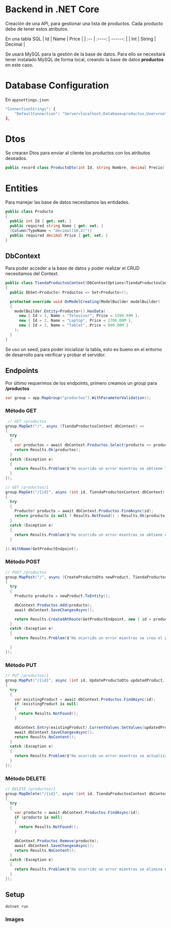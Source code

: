 # Backend in .NET Core

Creación de una API, para gestionar una lista de productos. Cada producto debe de tener estos atributos.

En una tabla SQL
| Id  |  Name  |   Price |
| :-- | :----: | ------: |
| Int | String | Decimal |

Se usará MySQL para la gestión de la base de datos. Para ello se necesitará tener instalado MySQL de forma local, creando la base de datos **productos** en este caso.

# Database Configuration

En `appsettings.json`:

```bash
"ConnectionStrings": {
    "DefaultConnection": "Server=localhost;Database=productos;User=root;Password=root1234;"
},
```

# Dtos

Se crearan Dtos para enviar al cliente los productos con los atributos deseados.

```cs
public record class ProductoDto(int Id, string Nombre, decimal Precio);
```

# Entities

Para manejar las base de datos necesitamos las entidades.

```cs
public class Producto
{
  public int Id { get; set; }
  public required string Name { get; set; }
  [Column(TypeName = "decimal(10,2)")]
  public required decimal Price { get; set; }
}
```

## DbContext

Para poder acceder a la base de datos y poder realizar el CRUD necesitamos del Context.

```cs
public class TiendaProductosContext(DbContextOptions<TiendaProductosContext> options) : DbContext(options)
{
  public DbSet<Producto> Productos => Set<Producto>();

  protected override void OnModelCreating(ModelBuilder modelBuilder)
  {
    modelBuilder.Entity<Producto>().HasData(
      new { Id = 1, Name = "Televisor", Price = 1599.99M },
      new { Id = 2, Name = "Laptop", Price = 2700.00M },
      new { Id = 3, Name = "Tablet", Price = 800.00M }
    );
  }
}
```

Se uso un seed, para poder inicializar la tabla, esto es bueno en el entorno de desarrollo para verificar y probar el servidor.

## Endpoints

Por último requerimos de los endpoints, primero creamos un *group* para **/productos**

```cs
var group = app.MapGroup("productos").WithParameterValidation();
```

### Método GET

```cs
 // GET /productos
group.MapGet("/", async (TiendaProductosContext dbContext) =>
{
  try
  {
    var productos = await dbContext.Productos.Select(producto => producto.ToDto()).AsNoTracking().ToListAsync();
    return Results.Ok(productos);
  }
  catch (Exception e)
  {
    return Results.Problem($"Ha ocurrido un error mientras se obtiene los productos: {e.Message}");
  }
});

// GET /productos/1
group.MapGet("/{id}", async (int id, TiendaProductosContext dbContext) =>
{
  try
  {
    Producto? producto = await dbContext.Productos.FindAsync(id);
    return producto is null ? Results.NotFound() : Results.Ok(producto);
  }
  catch (Exception e)
  {
    return Results.Problem($"Ha ocurrido un error mientras se obtiene el producto: {e.Message}");
  }

}).WithName(GetProductEndpoint);
```

### Método POST

```cs
// POST /productos
group.MapPost("/", async (CreateProductoDto newProduct, TiendaProductosContext dbContext) =>
{
  try
  {
    Producto producto = newProduct.ToEntity();

    dbContext.Productos.Add(producto);
    await dbContext.SaveChangesAsync();

    return Results.CreatedAtRoute(GetProductEndpoint, new { id = producto.Id }, producto.ToDto());
  }
  catch (Exception e)
  {
    return Results.Problem($"Ha ocurrido un error mientras se crea el producto: {e.Message}");

  }
});
```

### Método PUT

```cs
// PUT /productos/1
group.MapPut("/{id}", async (int id, UpdateProductoDto updatedProduct, TiendaProductosContext dbContext) =>
{
  try
  {
    var existingProduct = await dbContext.Productos.FindAsync(id);
    if (existingProduct is null)
    {
      return Results.NotFound();
    }

    dbContext.Entry(existingProduct).CurrentValues.SetValues(updatedProduct.ToEntity(id));
    await dbContext.SaveChangesAsync();
    return Results.NoContent();
  }
  catch (Exception e)
  {
    return Results.Problem($"Ha ocurrido un error mientras se actualiza el producto: {e.Message}");
  }
});
```

### Método DELETE

```cs
// DELETE /productos/1
group.MapDelete("/{id}", async (int id, TiendaProductosContext dbContext) =>
{
  try
  {
    var producto = await dbContext.Productos.FindAsync(id);
    if (producto is null)
    {
      return Results.NotFound();
    }

    dbContext.Productos.Remove(producto);
    await dbContext.SaveChangesAsync();
    return Results.NoContent();
  }
  catch (Exception e)
  {
    return Results.Problem($"Ha ocurrido un error mientras se elimina el producto: {e.Message}");
  }
});
```

## Setup

```bash
dotnet run
```

### Images
